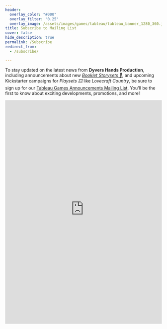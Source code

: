 ```yaml
---
header:
  overlay_color: "#000"
  overlay_filter: "0.25"
  overlay_image: /assets/images/games/tableau/tableau_banner_1280_360.jpg
title: Subscribe to Mailing List
cover: false
hide_description: true
permalink: /Subscribe
redirect_from:
  - /subscribe/

---
```


To stay updated on the latest news from **Dyvers Hands Production**, including announcements about new _[Booklet Storysets 📖](https://itch.io/physical-games/tag-storyset)_, and upcoming Kickstarter campaigns for _Playsets 🎞️_ like _Lovecraft Country_, be sure to sign up for our [Tableau Games Announcements Mailing List](https://downloads.dyvershands.com/subscribe). You'll be the first to know about exciting developments, promotions, and more!

<iframe width="640" height="720" src="https://downloads.dyvershands.com/subscribe" frameborder="0" scrolling="auto" allowfullscreen style="display: block;margin-left: auto;margin-right: auto;max-width: 100%;"></iframe>
